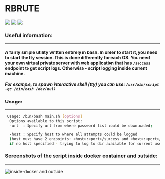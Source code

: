 # RBRUTE
<img src="https://visitor-badge.laobi.icu/badge?page_id=Pragma-Edragon" /> <img src="https://img.shields.io/badge/-Python-333333?style=flat&logo=python" /> <img src="https://img.shields.io/badge/-Bash-333333?style=flat&logo=bash" />
### Useful information:
---
#### A fairly simple utility written entirely in bash. In order to start it, you need to start the tty session. This is done differently for each OS. You need your own virtual private server with web application that has `/success` endpoint to get script logs. Otherwise - script logging inside current machine.

##### For example, to spawn interactive shell (tty) you can use: `/usr/bin/script -qc /bin/bash /dev/null`

### Usage:
---
```bash
 Usage: /bin/bash main.sh [options]
  Options available to this script:
  -url  : Specify url from where password list could be downloaded;

  -host : Specify host to where all attempts could be logged;
  (host must have 2 endpoints: <host>:<port>/success and <host>:<port>/error,
  if no host specified - trying to log to dir available for current user);
```

### Screenshots of the script inside docker container and outside:
---
![inside-docker and outside](https://user-images.githubusercontent.com/45512613/124366666-068cf300-dc5a-11eb-9122-d0ce4826e64d.png)

